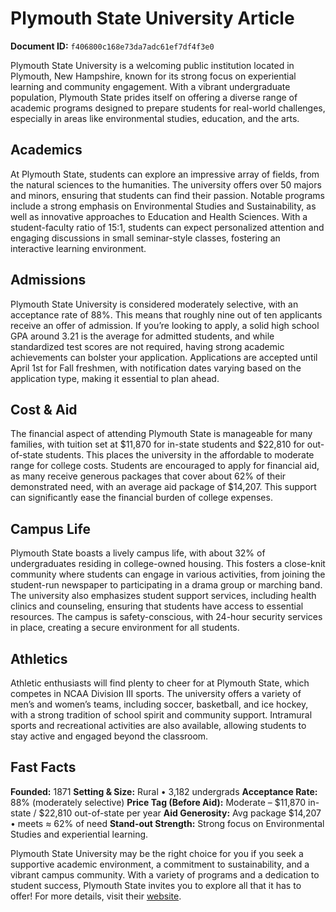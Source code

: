 # Plymouth State University Article

**Document ID:** `f406800c168e73da7adc61ef7df4f3e0`

Plymouth State University is a welcoming public institution located in Plymouth, New Hampshire, known for its strong focus on experiential learning and community engagement. With a vibrant undergraduate population, Plymouth State prides itself on offering a diverse range of academic programs designed to prepare students for real-world challenges, especially in areas like environmental studies, education, and the arts.

## Academics
At Plymouth State, students can explore an impressive array of fields, from the natural sciences to the humanities. The university offers over 50 majors and minors, ensuring that students can find their passion. Notable programs include a strong emphasis on Environmental Studies and Sustainability, as well as innovative approaches to Education and Health Sciences. With a student-faculty ratio of 15:1, students can expect personalized attention and engaging discussions in small seminar-style classes, fostering an interactive learning environment.

## Admissions
Plymouth State University is considered moderately selective, with an acceptance rate of 88%. This means that roughly nine out of ten applicants receive an offer of admission. If you’re looking to apply, a solid high school GPA around 3.21 is the average for admitted students, and while standardized test scores are not required, having strong academic achievements can bolster your application. Applications are accepted until April 1st for Fall freshmen, with notification dates varying based on the application type, making it essential to plan ahead.

## Cost & Aid
The financial aspect of attending Plymouth State is manageable for many families, with tuition set at $11,870 for in-state students and $22,810 for out-of-state students. This places the university in the affordable to moderate range for college costs. Students are encouraged to apply for financial aid, as many receive generous packages that cover about 62% of their demonstrated need, with an average aid package of $14,207. This support can significantly ease the financial burden of college expenses.

## Campus Life
Plymouth State boasts a lively campus life, with about 32% of undergraduates residing in college-owned housing. This fosters a close-knit community where students can engage in various activities, from joining the student-run newspaper to participating in a drama group or marching band. The university also emphasizes student support services, including health clinics and counseling, ensuring that students have access to essential resources. The campus is safety-conscious, with 24-hour security services in place, creating a secure environment for all students.

## Athletics
Athletic enthusiasts will find plenty to cheer for at Plymouth State, which competes in NCAA Division III sports. The university offers a variety of men’s and women’s teams, including soccer, basketball, and ice hockey, with a strong tradition of school spirit and community support. Intramural sports and recreational activities are also available, allowing students to stay active and engaged beyond the classroom.

## Fast Facts
**Founded:** 1871
**Setting & Size:** Rural • 3,182 undergrads
**Acceptance Rate:** 88% (moderately selective)
**Price Tag (Before Aid):** Moderate – $11,870 in-state / $22,810 out-of-state per year
**Aid Generosity:** Avg package $14,207 • meets ≈ 62% of need
**Stand-out Strength:** Strong focus on Environmental Studies and experiential learning.

Plymouth State University may be the right choice for you if you seek a supportive academic environment, a commitment to sustainability, and a vibrant campus community. With a variety of programs and a dedication to student success, Plymouth State invites you to explore all that it has to offer! For more details, visit their [website](https://www.petersons.com/college-search/plymouth-state-university-000_10003477.aspx).
